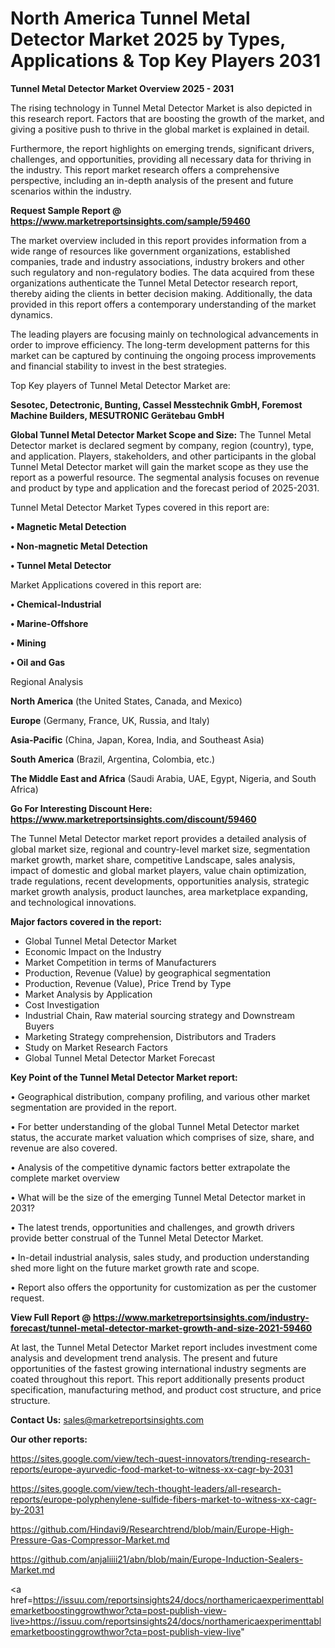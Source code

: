 # North America Tunnel Metal Detector Market 2025 by Types, Applications & Top Key Players 2031

<Strong> Tunnel Metal Detector Market Overview 2025 - 2031</strong>

The rising technology in Tunnel Metal Detector Market is also depicted in this research report. Factors that are boosting the growth of the market, and giving a positive push to thrive in the global market is explained in detail.

Furthermore, the report highlights on emerging trends, significant drivers, challenges, and opportunities, providing all necessary data for thriving in the industry. This report market research offers a comprehensive perspective, including an in-depth analysis of the present and future scenarios within the industry.

<strong>Request Sample Report @ <a href=https://www.marketreportsinsights.com/sample/59460>https://www.marketreportsinsights.com/sample/59460</a></strong>

The market overview included in this report provides information from a wide range of resources like government organizations, established companies, trade and industry associations, industry brokers and other such regulatory and non-regulatory bodies. The data acquired from these organizations authenticate the Tunnel Metal Detector research report, thereby aiding the clients in better decision making. Additionally, the data provided in this report offers a contemporary understanding of the market dynamics.

The leading players are focusing mainly on technological advancements in order to improve efficiency. The long-term development patterns for this market can be captured by continuing the ongoing process improvements and financial stability to invest in the best strategies.

Top Key players of Tunnel Metal Detector Market are:

<strong>Sesotec, Detectronic, Bunting, Cassel Messtechnik GmbH, Foremost Machine Builders, MESUTRONIC Gerätebau GmbH</strong>

<strong><b>Global Tunnel Metal Detector Market Scope and Size:</b></strong>
The Tunnel Metal Detector market is declared segment by company, region (country), type, and application. Players, stakeholders, and other participants in the global Tunnel Metal Detector market will gain the market scope as they use the report as a powerful resource. The segmental analysis focuses on revenue and product by type and application and the forecast period of 2025-2031.

Tunnel Metal Detector Market Types covered in this report are:

<strong>• Magnetic Metal Detection

• Non-magnetic Metal Detection

• Tunnel Metal Detector</strong>

Market Applications covered in this report are:

<strong>• Chemical-Industrial

• Marine-Offshore

• Mining

• Oil and Gas</strong> 

Regional Analysis

<strong>North America</strong> (the United States, Canada, and Mexico)

<strong>Europe</strong> (Germany, France, UK, Russia, and Italy)

<strong>Asia-Pacific</strong> (China, Japan, Korea, India, and Southeast Asia)

<strong>South America</strong> (Brazil, Argentina, Colombia, etc.)

<strong>The Middle East and Africa</strong> (Saudi Arabia, UAE, Egypt, Nigeria, and South Africa)

<strong>Go For Interesting Discount Here: <a href=https://www.marketreportsinsights.com/discount/59460>https://www.marketreportsinsights.com/discount/59460</a></strong>

The Tunnel Metal Detector market report provides a detailed analysis of global market size, regional and country-level market size, segmentation market growth, market share, competitive Landscape, sales analysis, impact of domestic and global market players, value chain optimization, trade regulations, recent developments, opportunities analysis, strategic market growth analysis, product launches, area marketplace expanding, and technological innovations.

<strong><b>Major factors covered in the report:</b></strong>
<ul>
  <li>Global Tunnel Metal Detector Market </li>
  <li>Economic Impact on the Industry</li>
  <li>Market Competition in terms of Manufacturers</li>
  <li>Production, Revenue (Value) by geographical segmentation</li>
  <li>Production, Revenue (Value), Price Trend by Type</li>
  <li>Market Analysis by Application</li>
  <li>Cost Investigation</li>
  <li>Industrial Chain, Raw material sourcing strategy and Downstream Buyers</li>
  <li>Marketing Strategy comprehension, Distributors and Traders</li>
  <li>Study on Market Research Factors</li>
  <li>Global Tunnel Metal Detector Market Forecast</li>
</ul>

<strong><b>Key Point of the Tunnel Metal Detector Market report:</b></strong>

• Geographical distribution, company profiling, and various other market segmentation are provided in the report.

• For better understanding of the global Tunnel Metal Detector market status, the accurate market valuation which comprises of size, share, and revenue are also covered.

• Analysis of the competitive dynamic factors better extrapolate the complete market overview

• What will be the size of the emerging Tunnel Metal Detector market in 2031?

• The latest trends, opportunities and challenges, and growth drivers provide better construal of the Tunnel Metal Detector Market.

• In-detail industrial analysis, sales study, and production understanding shed more light on the future market growth rate and scope.

• Report also offers the opportunity for customization as per the customer request.

<strong><b>View Full Report @ <a href=https://www.marketreportsinsights.com/industry-forecast/tunnel-metal-detector-market-growth-and-size-2021-59460>https://www.marketreportsinsights.com/industry-forecast/tunnel-metal-detector-market-growth-and-size-2021-59460</a></b></strong>


At last, the Tunnel Metal Detector Market report includes investment come analysis and development trend analysis. The present and future opportunities of the fastest growing international industry segments are coated throughout this report. This report additionally presents product specification, manufacturing method, and product cost structure, and price structure.

<strong>Contact Us:</strong>
sales@marketreportsinsights.com

<strong>Our other reports:</strong>

<a href=https://sites.google.com/view/tech-quest-innovators/trending-research-reports/europe-ayurvedic-food-market-to-witness-xx-cagr-by-2031>https://sites.google.com/view/tech-quest-innovators/trending-research-reports/europe-ayurvedic-food-market-to-witness-xx-cagr-by-2031</a>

<a href=https://sites.google.com/view/tech-thought-leaders/all-research-reports/europe-polyphenylene-sulfide-fibers-market-to-witness-xx-cagr-by-2031>https://sites.google.com/view/tech-thought-leaders/all-research-reports/europe-polyphenylene-sulfide-fibers-market-to-witness-xx-cagr-by-2031</a>

<a href=https://github.com/Hindavi9/Researchtrend/blob/main/Europe-High-Pressure-Gas-Compressor-Market.md>https://github.com/Hindavi9/Researchtrend/blob/main/Europe-High-Pressure-Gas-Compressor-Market.md</a>

<a href=https://github.com/anjaliiii21/abn/blob/main/Europe-Induction-Sealers-Market.md>https://github.com/anjaliiii21/abn/blob/main/Europe-Induction-Sealers-Market.md</a>

<a href=https://issuu.com/reportsinsights24/docs/northamericaexperimenttablemarketboostinggrowthwor?cta=post-publish-view-live>https://issuu.com/reportsinsights24/docs/northamericaexperimenttablemarketboostinggrowthwor?cta=post-publish-view-live</a>"
